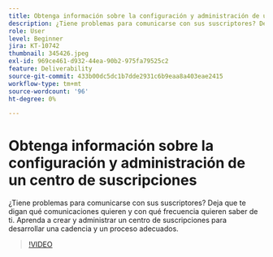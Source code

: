 ```yaml
---
title: Obtenga información sobre la configuración y administración de un centro de suscripciones
description: ¿Tiene problemas para comunicarse con sus suscriptores? Deja que te digan qué comunicaciones quieren y con qué frecuencia quieren saber de ti. Aprenda a crear y administrar un centro de suscripciones para desarrollar una cadencia y un proceso adecuados.
role: User
level: Beginner
jira: KT-10742
thumbnail: 345426.jpeg
exl-id: 969ce461-d932-44ea-90b2-975fa79525c2
feature: Deliverability
source-git-commit: 433b00dc5dc1b7dde2931c6b9eaa8a403eae2415
workflow-type: tm+mt
source-wordcount: '96'
ht-degree: 0%

---
```


# Obtenga información sobre la configuración y administración de un centro de suscripciones

¿Tiene problemas para comunicarse con sus suscriptores? Deja que te digan qué comunicaciones quieren y con qué frecuencia quieren saber de ti. Aprenda a crear y administrar un centro de suscripciones para desarrollar una cadencia y un proceso adecuados.

>[!VIDEO](https://video.tv.adobe.com/v/345426/?quality=12&learn=on)
